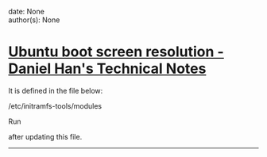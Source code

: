 
date: None  
author(s): None  

# [Ubuntu boot screen resolution - Daniel Han's Technical Notes](https://sites.google.com/site/xiangyangsite/home/technical-tips/linux-unix/ubuntu/ubuntu-boot-screen-resolution)

It is defined in the file below:

/etc/initramfs-tools/modules

Run 

after updating this file.  
  
---

